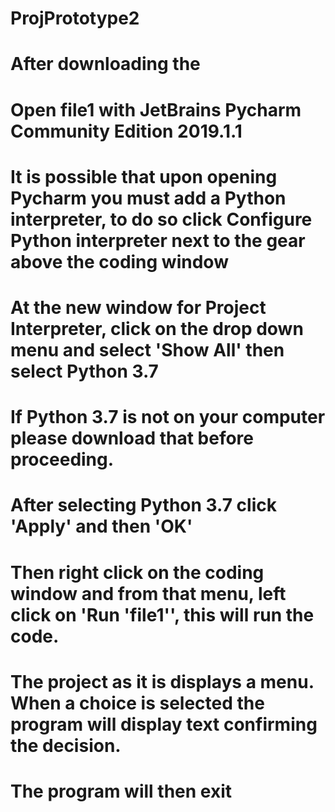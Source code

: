 # ProjPrototype2
# After downloading the 
# Open file1 with JetBrains Pycharm Community Edition 2019.1.1 
# It is possible that upon opening Pycharm you must add a Python interpreter, to do so click Configure Python interpreter next to the gear above the coding window 
# At the new window for Project Interpreter, click on the drop down menu and select 'Show All' then select Python 3.7
# If Python 3.7 is not on your computer please download that before proceeding.
# After selecting Python 3.7 click 'Apply' and then 'OK'
# Then right click on the coding window and from that menu, left click on 'Run 'file1'', this will run the code.
# The project as it is displays a menu. When a choice is selected the program will display text confirming the decision.
# The program will then exit
